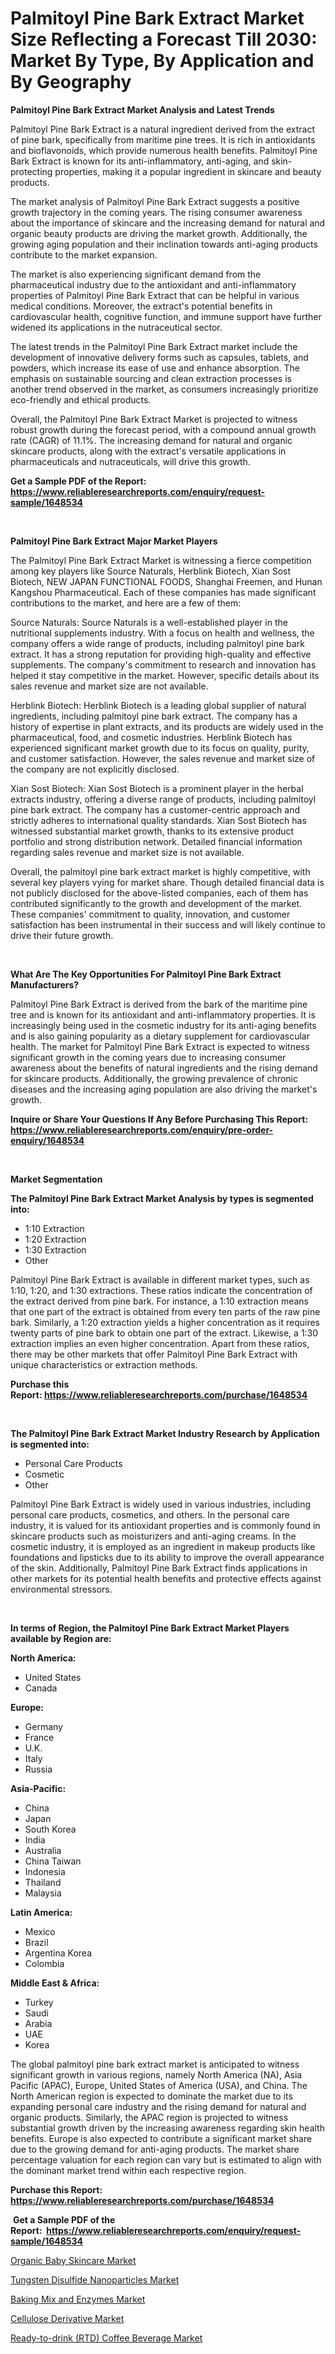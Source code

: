 <p><h1>Palmitoyl Pine Bark Extract Market Size Reflecting a Forecast Till 2030: Market By Type, By Application and By Geography</h1></p><p><strong>Palmitoyl Pine Bark Extract Market Analysis and Latest Trends</strong></p>
<p><p>Palmitoyl Pine Bark Extract is a natural ingredient derived from the extract of pine bark, specifically from maritime pine trees. It is rich in antioxidants and bioflavonoids, which provide numerous health benefits. Palmitoyl Pine Bark Extract is known for its anti-inflammatory, anti-aging, and skin-protecting properties, making it a popular ingredient in skincare and beauty products.</p><p>The market analysis of Palmitoyl Pine Bark Extract suggests a positive growth trajectory in the coming years. The rising consumer awareness about the importance of skincare and the increasing demand for natural and organic beauty products are driving the market growth. Additionally, the growing aging population and their inclination towards anti-aging products contribute to the market expansion.</p><p>The market is also experiencing significant demand from the pharmaceutical industry due to the antioxidant and anti-inflammatory properties of Palmitoyl Pine Bark Extract that can be helpful in various medical conditions. Moreover, the extract's potential benefits in cardiovascular health, cognitive function, and immune support have further widened its applications in the nutraceutical sector.</p><p>The latest trends in the Palmitoyl Pine Bark Extract market include the development of innovative delivery forms such as capsules, tablets, and powders, which increase its ease of use and enhance absorption. The emphasis on sustainable sourcing and clean extraction processes is another trend observed in the market, as consumers increasingly prioritize eco-friendly and ethical products.</p><p>Overall, the Palmitoyl Pine Bark Extract Market is projected to witness robust growth during the forecast period, with a compound annual growth rate (CAGR) of 11.1%. The increasing demand for natural and organic skincare products, along with the extract's versatile applications in pharmaceuticals and nutraceuticals, will drive this growth.</p></p>
<p><strong>Get a Sample PDF of the Report:&nbsp; <a href="https://www.reliableresearchreports.com/enquiry/request-sample/1648534">https://www.reliableresearchreports.com/enquiry/request-sample/1648534</a></strong></p>
<p>&nbsp;</p>
<p><strong>Palmitoyl Pine Bark Extract Major Market Players</strong></p>
<p><p>The Palmitoyl Pine Bark Extract Market is witnessing a fierce competition among key players like Source Naturals, Herblink Biotech, Xian Sost Biotech, NEW JAPAN FUNCTIONAL FOODS, Shanghai Freemen, and Hunan Kangshou Pharmaceutical. Each of these companies has made significant contributions to the market, and here are a few of them:</p><p>Source Naturals: Source Naturals is a well-established player in the nutritional supplements industry. With a focus on health and wellness, the company offers a wide range of products, including palmitoyl pine bark extract. It has a strong reputation for providing high-quality and effective supplements. The company's commitment to research and innovation has helped it stay competitive in the market. However, specific details about its sales revenue and market size are not available.</p><p>Herblink Biotech: Herblink Biotech is a leading global supplier of natural ingredients, including palmitoyl pine bark extract. The company has a history of expertise in plant extracts, and its products are widely used in the pharmaceutical, food, and cosmetic industries. Herblink Biotech has experienced significant market growth due to its focus on quality, purity, and customer satisfaction. However, the sales revenue and market size of the company are not explicitly disclosed.</p><p>Xian Sost Biotech: Xian Sost Biotech is a prominent player in the herbal extracts industry, offering a diverse range of products, including palmitoyl pine bark extract. The company has a customer-centric approach and strictly adheres to international quality standards. Xian Sost Biotech has witnessed substantial market growth, thanks to its extensive product portfolio and strong distribution network. Detailed financial information regarding sales revenue and market size is not available.</p><p>Overall, the palmitoyl pine bark extract market is highly competitive, with several key players vying for market share. Though detailed financial data is not publicly disclosed for the above-listed companies, each of them has contributed significantly to the growth and development of the market. These companies' commitment to quality, innovation, and customer satisfaction has been instrumental in their success and will likely continue to drive their future growth.</p></p>
<p>&nbsp;</p>
<p><strong>What Are The Key Opportunities For Palmitoyl Pine Bark Extract Manufacturers?</strong></p>
<p><p>Palmitoyl Pine Bark Extract is derived from the bark of the maritime pine tree and is known for its antioxidant and anti-inflammatory properties. It is increasingly being used in the cosmetic industry for its anti-aging benefits and is also gaining popularity as a dietary supplement for cardiovascular health. The market for Palmitoyl Pine Bark Extract is expected to witness significant growth in the coming years due to increasing consumer awareness about the benefits of natural ingredients and the rising demand for skincare products. Additionally, the growing prevalence of chronic diseases and the increasing aging population are also driving the market's growth.</p></p>
<p><strong>Inquire or Share Your Questions If Any Before Purchasing This Report: <a href="https://www.reliableresearchreports.com/enquiry/pre-order-enquiry/1648534">https://www.reliableresearchreports.com/enquiry/pre-order-enquiry/1648534</a></strong></p>
<p>&nbsp;</p>
<p><strong>Market Segmentation</strong></p>
<p><strong>The Palmitoyl Pine Bark Extract Market Analysis by types is segmented into:</strong></p>
<p><ul><li>1:10 Extraction</li><li>1:20 Extraction</li><li>1:30 Extraction</li><li>Other</li></ul></p>
<p><p>Palmitoyl Pine Bark Extract is available in different market types, such as 1:10, 1:20, and 1:30 extractions. These ratios indicate the concentration of the extract derived from pine bark. For instance, a 1:10 extraction means that one part of the extract is obtained from every ten parts of the raw pine bark. Similarly, a 1:20 extraction yields a higher concentration as it requires twenty parts of pine bark to obtain one part of the extract. Likewise, a 1:30 extraction implies an even higher concentration. Apart from these ratios, there may be other markets that offer Palmitoyl Pine Bark Extract with unique characteristics or extraction methods.</p></p>
<p><strong>Purchase this Report:&nbsp;<a href="https://www.reliableresearchreports.com/purchase/1648534">https://www.reliableresearchreports.com/purchase/1648534</a></strong></p>
<p>&nbsp;</p>
<p><strong>The Palmitoyl Pine Bark Extract Market Industry Research by Application is segmented into:</strong></p>
<p><ul><li>Personal Care Products</li><li>Cosmetic</li><li>Other</li></ul></p>
<p><p>Palmitoyl Pine Bark Extract is widely used in various industries, including personal care products, cosmetics, and others. In the personal care industry, it is valued for its antioxidant properties and is commonly found in skincare products such as moisturizers and anti-aging creams. In the cosmetic industry, it is employed as an ingredient in makeup products like foundations and lipsticks due to its ability to improve the overall appearance of the skin. Additionally, Palmitoyl Pine Bark Extract finds applications in other markets for its potential health benefits and protective effects against environmental stressors.</p></p>
<p>&nbsp;</p>
<p><strong>In terms of Region, the Palmitoyl Pine Bark Extract Market Players available by Region are:</strong></p>
<p>
    <p> <strong> North America: </strong>
        <ul>
            <li>United States</li>
            <li>Canada</li>
        </ul>
        </p> 
    <p> <strong> Europe: </strong>
        <ul>
            <li>Germany</li>
            <li>France</li>
            <li>U.K.</li>
            <li>Italy</li>
            <li>Russia</li>
        </ul>
        </p> 
    <p> <strong> Asia-Pacific: </strong>
        <ul>
            <li>China</li>
            <li>Japan</li>
            <li>South Korea</li>
            <li>India</li>
            <li>Australia</li>
            <li>China Taiwan</li>
            <li>Indonesia</li>
            <li>Thailand</li>
            <li>Malaysia</li>
        </ul>
        </p> 
    <p> <strong> Latin America: </strong>
        <ul>
            <li>Mexico</li>
            <li>Brazil</li>
            <li>Argentina Korea</li>
            <li>Colombia</li>
        </ul>
        </p> 
    <p> <strong> Middle East & Africa: </strong>
        <ul>
            <li>Turkey</li>
            <li>Saudi</li>
            <li>Arabia</li>
            <li>UAE</li>
            <li>Korea</li>
        </ul>
    </p>
    </p>
<p><p>The global palmitoyl pine bark extract market is anticipated to witness significant growth in various regions, namely North America (NA), Asia Pacific (APAC), Europe, United States of America (USA), and China. The North American region is expected to dominate the market due to its expanding personal care industry and the rising demand for natural and organic products. Similarly, the APAC region is projected to witness substantial growth driven by the increasing awareness regarding skin health benefits. Europe is also expected to contribute a significant market share due to the growing demand for anti-aging products. The market share percentage valuation for each region can vary but is estimated to align with the dominant market trend within each respective region.</p></p>
<p><strong>Purchase this Report: <a href="https://www.reliableresearchreports.com/purchase/1648534">https://www.reliableresearchreports.com/purchase/1648534</a></strong></p>
<p>&nbsp;<strong>Get a Sample PDF of the Report:&nbsp;&nbsp;<a href="https://www.reliableresearchreports.com/enquiry/request-sample/1648534">https://www.reliableresearchreports.com/enquiry/request-sample/1648534</a></strong></p>
<p><strong></strong></p>
<p><p><a href="https://medium.com/@marilynadams76/organic-baby-skincare-market-analysis-and-sze-forecasted-for-period-from-2023-to-2030-dc15f5762162">Organic Baby Skincare Market</a></p><p><a href="https://github.com/vimar16th/Market-Research-Report-List-1/blob/main/tungsten-disulfide-nanoparticles-market.md">Tungsten Disulfide Nanoparticles Market</a></p><p><a href="https://medium.com/@joannebell6556/baking-mix-and-enzymes-market-comprehensive-assessment-by-type-application-and-geography-6371a6ebdb4f">Baking Mix and Enzymes Market</a></p><p><a href="https://github.com/luckyshygirl/Market-Research-Report-List-1/blob/main/cellulose-derivative-market.md">Cellulose Derivative Market</a></p><p><a href="https://medium.com/@jasonmartin866/ready-to-drink-rtd-coffee-beverage-market-outlook-industry-overview-and-forecast-2023-to-2030-3d0d6050c50d">Ready-to-drink (RTD) Coffee Beverage Market</a></p></p>